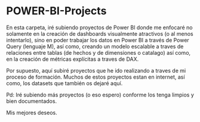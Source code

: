 # POWER-BI-Projects

En esta carpeta, iré subiendo proyectos de Power BI donde me enfocaré no solamente en la creación de dashboards visualmente atractivos (o al menos intentarlo), sino
en poder trabajar los datos en Power BI a través de Power Query (lenguaje M), así como, creando un modelo escalable a traves de relaciones entre tablas (de hechos y de
dimensiones o catalago) así como, en la creación de métricas explícitas a traves de DAX.

Por supuesto, aquí subiré proyectos que he ido realizando a traves de mi proceso de formación. Muchos de estos proyectos estan en internet, así como, los datasets que
también os dejaré aquí. 

Pd: Iré subiendo más proyectos (o eso espero) conforme los tenga limpios y bien documentados.

Mis mejores deseos.


